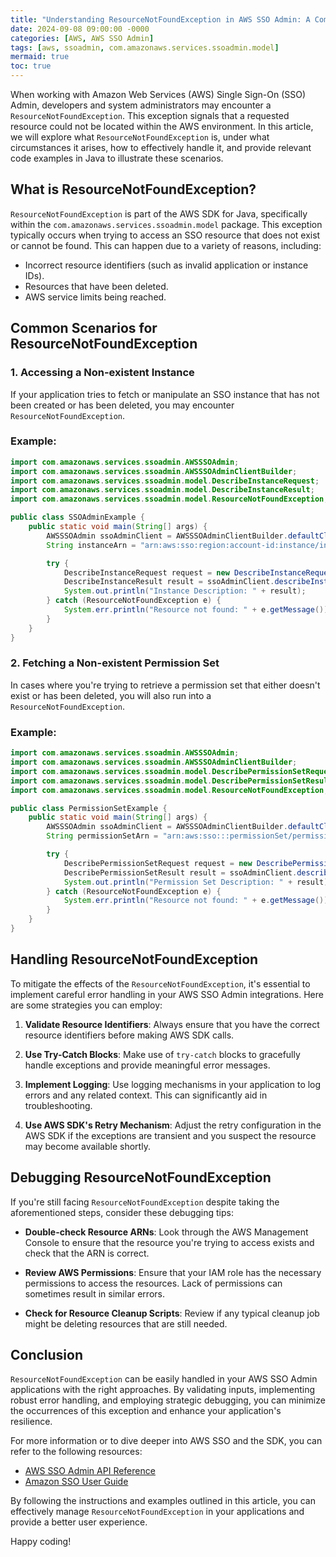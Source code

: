 ```yaml
---
title: "Understanding ResourceNotFoundException in AWS SSO Admin: A Comprehensive Guide"
date: 2024-09-08 09:00:00 -0000
categories: [AWS, AWS SSO Admin]
tags: [aws, ssoadmin, com.amazonaws.services.ssoadmin.model]
mermaid: true
toc: true
---
```



When working with Amazon Web Services (AWS) Single Sign-On (SSO) Admin, developers and system administrators may encounter a `ResourceNotFoundException`. This exception signals that a requested resource could not be located within the AWS environment. In this article, we will explore what `ResourceNotFoundException` is, under what circumstances it arises, how to effectively handle it, and provide relevant code examples in Java to illustrate these scenarios. 

## What is ResourceNotFoundException?

`ResourceNotFoundException` is part of the AWS SDK for Java, specifically within the `com.amazonaws.services.ssoadmin.model` package. This exception typically occurs when trying to access an SSO resource that does not exist or cannot be found. This can happen due to a variety of reasons, including:

- Incorrect resource identifiers (such as invalid application or instance IDs).
- Resources that have been deleted.
- AWS service limits being reached.

## Common Scenarios for ResourceNotFoundException

### 1. Accessing a Non-existent Instance

If your application tries to fetch or manipulate an SSO instance that has not been created or has been deleted, you may encounter `ResourceNotFoundException`.

### Example:

```java
import com.amazonaws.services.ssoadmin.AWSSSOAdmin;
import com.amazonaws.services.ssoadmin.AWSSSOAdminClientBuilder;
import com.amazonaws.services.ssoadmin.model.DescribeInstanceRequest;
import com.amazonaws.services.ssoadmin.model.DescribeInstanceResult;
import com.amazonaws.services.ssoadmin.model.ResourceNotFoundException;

public class SSOAdminExample {
    public static void main(String[] args) {
        AWSSSOAdmin ssoAdminClient = AWSSSOAdminClientBuilder.defaultClient();
        String instanceArn = "arn:aws:sso:region:account-id:instance/instance-id"; // Specify truel instance ARN

        try {
            DescribeInstanceRequest request = new DescribeInstanceRequest().withInstanceArn(instanceArn);
            DescribeInstanceResult result = ssoAdminClient.describeInstance(request);
            System.out.println("Instance Description: " + result);
        } catch (ResourceNotFoundException e) {
            System.err.println("Resource not found: " + e.getMessage());
        }
    }
}
```

### 2. Fetching a Non-existent Permission Set

In cases where you're trying to retrieve a permission set that either doesn't exist or has been deleted, you will also run into a `ResourceNotFoundException`.

### Example:

```java
import com.amazonaws.services.ssoadmin.AWSSSOAdmin;
import com.amazonaws.services.ssoadmin.AWSSSOAdminClientBuilder;
import com.amazonaws.services.ssoadmin.model.DescribePermissionSetRequest;
import com.amazonaws.services.ssoadmin.model.DescribePermissionSetResult;
import com.amazonaws.services.ssoadmin.model.ResourceNotFoundException;

public class PermissionSetExample {
    public static void main(String[] args) {
        AWSSSOAdmin ssoAdminClient = AWSSSOAdminClientBuilder.defaultClient();
        String permissionSetArn = "arn:aws:sso:::permissionSet/permission-set-id"; // Specify true permission set ARN

        try {
            DescribePermissionSetRequest request = new DescribePermissionSetRequest().withPermissionSetArn(permissionSetArn);
            DescribePermissionSetResult result = ssoAdminClient.describePermissionSet(request);
            System.out.println("Permission Set Description: " + result);
        } catch (ResourceNotFoundException e) {
            System.err.println("Resource not found: " + e.getMessage());
        }
    }
}
```

## Handling ResourceNotFoundException

To mitigate the effects of the `ResourceNotFoundException`, it's essential to implement careful error handling in your AWS SSO Admin integrations. Here are some strategies you can employ:

1. **Validate Resource Identifiers**: Always ensure that you have the correct resource identifiers before making AWS SDK calls.

2. **Use Try-Catch Blocks**: Make use of `try-catch` blocks to gracefully handle exceptions and provide meaningful error messages.

3. **Implement Logging**: Use logging mechanisms in your application to log errors and any related context. This can significantly aid in troubleshooting.

4. **Use AWS SDK's Retry Mechanism**: Adjust the retry configuration in the AWS SDK if the exceptions are transient and you suspect the resource may become available shortly.

## Debugging ResourceNotFoundException

If you're still facing `ResourceNotFoundException` despite taking the aforementioned steps, consider these debugging tips:

- **Double-check Resource ARNs**: Look through the AWS Management Console to ensure that the resource you're trying to access exists and check that the ARN is correct.

- **Review AWS Permissions**: Ensure that your IAM role has the necessary permissions to access the resources. Lack of permissions can sometimes result in similar errors.

- **Check for Resource Cleanup Scripts**: Review if any typical cleanup job might be deleting resources that are still needed.

## Conclusion

`ResourceNotFoundException` can be easily handled in your AWS SSO Admin applications with the right approaches. By validating inputs, implementing robust error handling, and employing strategic debugging, you can minimize the occurrences of this exception and enhance your application's resilience.

For more information or to dive deeper into AWS SSO and the SDK, you can refer to the following resources:

- [AWS SSO Admin API Reference](https://docs.aws.amazon.com/sso/latest/APIReference/Welcome.html)
- [Amazon SSO User Guide](https://docs.aws.amazon.com/singlesignon/latest/userguide/what-is.html)

By following the instructions and examples outlined in this article, you can effectively manage `ResourceNotFoundException` in your applications and provide a better user experience.

Happy coding!